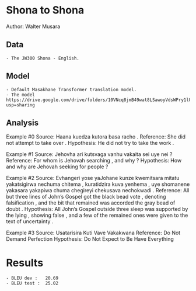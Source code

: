 # Shona to Shona

Author: Walter Musara

## Data

	- The JW300 Shona - English.

## Model

	- Default Masakhane Transformer translation model.
	- The model https://drive.google.com/drive/folders/10VNcq8jmB49wat8LSawoyVdsWPry1lUd?usp=sharing 

## Analysis

Example #0
Source:     Haana kuedza kutora basa racho .
Reference:  She did not attempt to take over .
Hypothesis: He did not try to take the work .

Example #1
Source:     Jehovha ari kutsvaga vanhu vakaita sei uye nei ?
Reference:  For whom is Jehovah searching , and why ?
Hypothesis: How and why are Jehovah seeking for people ?

Example #2
Source:     Evhangeri yose yaJohane kunze kwemitsara mitatu yakatsigirwa nechuma chitema , kuratidzira kuva yenhema , uye shomanene yakasara yakapiwa chuma chegireyi chekusava nechokwadi .
Reference:  All but three lines of John’s Gospel got the black bead vote , denoting falsification , and the bit that remained was accorded the gray bead of doubt .
Hypothesis: All John’s Gospel outside three sleep was supported by the lying , showing false , and a few of the remained ones were given to the text of uncertainty .

Example #3
Source:     Usatarisira Kuti Vave Vakakwana
Reference:  Do Not Demand Perfection
Hypothesis: Do Not Expect to Be Have Everything


# Results
	- BLEU dev :   20.69
	- BLEU test :  25.02
